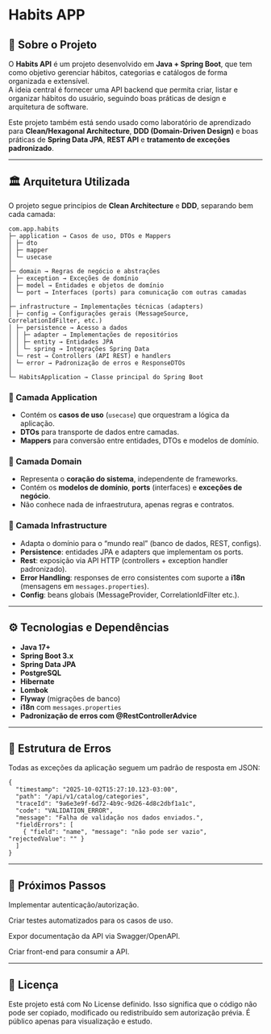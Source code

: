 # Habits APP

## 📌 Sobre o Projeto
O **Habits API** é um projeto desenvolvido em **Java + Spring Boot**, que tem como objetivo gerenciar hábitos, categorias e catálogos de forma organizada e extensível.  
A ideia central é fornecer uma API backend que permita criar, listar e organizar hábitos do usuário, seguindo boas práticas de design e arquitetura de software.

Este projeto também está sendo usado como laboratório de aprendizado para **Clean/Hexagonal Architecture**, **DDD (Domain-Driven Design)** e boas práticas de **Spring Data JPA**, **REST API** e **tratamento de exceções padronizado**.

---

## 🏛️ Arquitetura Utilizada

O projeto segue princípios de **Clean Architecture** e **DDD**, separando bem cada camada:

```
com.app.habits
├─ application → Casos de uso, DTOs e Mappers
│ ├─ dto
│ ├─ mapper
│ └─ usecase
│
├─ domain → Regras de negócio e abstrações
│ ├─ exception → Exceções de domínio
│ ├─ model → Entidades e objetos de domínio
│ └─ port → Interfaces (ports) para comunicação com outras camadas
│
├─ infrastructure → Implementações técnicas (adapters)
│ ├─ config → Configurações gerais (MessageSource, CorrelationIdFilter, etc.)
│ ├─ persistence → Acesso a dados
│ │ ├─ adapter → Implementações de repositórios
│ │ ├─ entity → Entidades JPA
│ │ └─ spring → Integrações Spring Data
│ └─ rest → Controllers (API REST) e handlers
│ └─ error → Padronização de erros e ResponseDTOs
│
└─ HabitsApplication → Classe principal do Spring Boot
```

### 🔹 Camada **Application**
- Contém os **casos de uso** (`usecase`) que orquestram a lógica da aplicação.  
- **DTOs** para transporte de dados entre camadas.  
- **Mappers** para conversão entre entidades, DTOs e modelos de domínio.

### 🔹 Camada **Domain**
- Representa o **coração do sistema**, independente de frameworks.  
- Contém os **modelos de domínio**, **ports** (interfaces) e **exceções de negócio**.  
- Não conhece nada de infraestrutura, apenas regras e contratos.

### 🔹 Camada **Infrastructure**
- Adapta o domínio para o “mundo real” (banco de dados, REST, configs).  
- **Persistence**: entidades JPA e adapters que implementam os ports.  
- **Rest**: exposição via API HTTP (controllers + exception handler padronizado).  
- **Error Handling**: responses de erro consistentes com suporte a **i18n** (mensagens em `messages.properties`).  
- **Config**: beans globais (MessageProvider, CorrelationIdFilter etc.).

---

## ⚙️ Tecnologias e Dependências
- **Java 17+**
- **Spring Boot 3.x**
- **Spring Data JPA**
- **PostgreSQL**
- **Hibernate**
- **Lombok**
- **Flyway** (migrações de banco)
- **i18n** com `messages.properties`
- **Padronização de erros com @RestControllerAdvice**

---

## 📂 Estrutura de Erros
Todas as exceções da aplicação seguem um padrão de resposta em JSON:

```
{
  "timestamp": "2025-10-02T15:27:10.123-03:00",
  "path": "/api/v1/catalog/categories",
  "traceId": "9a6e3e9f-6d72-4b9c-9d26-4d8c2dbf1a1c",
  "code": "VALIDATION_ERROR",
  "message": "Falha de validação nos dados enviados.",
  "fieldErrors": [
    { "field": "name", "message": "não pode ser vazio", "rejectedValue": "" }
  ]
}
```

---

## 📖 Próximos Passos

Implementar autenticação/autorização.

Criar testes automatizados para os casos de uso.

Expor documentação da API via Swagger/OpenAPI.

Criar front-end para consumir a API.

---

## 📜 Licença

Este projeto está com No License definido.
Isso significa que o código não pode ser copiado, modificado ou redistribuído sem autorização prévia.
É público apenas para visualização e estudo.
